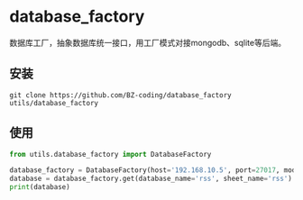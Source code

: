 # database_factory

数据库工厂，抽象数据库统一接口，用工厂模式对接mongodb、sqlite等后端。

## 安装

```shell
git clone https://github.com/BZ-coding/database_factory utils/database_factory
```

## 使用

```python
from utils.database_factory import DatabaseFactory

database_factory = DatabaseFactory(host='192.168.10.5', port=27017, model='pymongo')
database = database_factory.get(database_name='rss', sheet_name='rss')
print(database)
```
